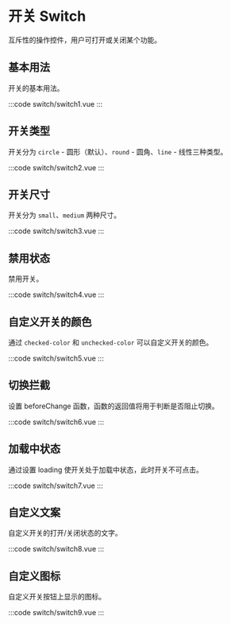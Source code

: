 # 开关 Switch
互斥性的操作控件，用户可打开或关闭某个功能。

## 基本用法
开关的基本用法。

:::code switch/switch1.vue
:::

## 开关类型
开关分为 `circle` - 圆形（默认）、`round` - 圆角、`line` - 线性三种类型。

:::code switch/switch2.vue
:::

## 开关尺寸
开关分为 `small`、`medium` 两种尺寸。

:::code switch/switch3.vue
:::

## 禁用状态
禁用开关。

:::code switch/switch4.vue
:::

## 自定义开关的颜色
通过 `checked-color` 和 `unchecked-color` 可以自定义开关的颜色。

:::code switch/switch5.vue
:::

## 切换拦截
设置 beforeChange 函数，函数的返回值将用于判断是否阻止切换。

:::code switch/switch6.vue
:::

## 加载中状态
通过设置 loading 使开关处于加载中状态，此时开关不可点击。

:::code switch/switch7.vue
:::


## 自定义文案
自定义开关的打开/关闭状态的文字。

:::code switch/switch8.vue
:::

## 自定义图标
自定义开关按钮上显示的图标。

:::code switch/switch9.vue
:::